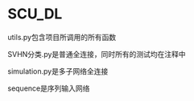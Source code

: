 # SCU_DL

utils.py包含项目所调用的所有函数

SVHN分类.py是普通全连接，同时所有的测试均在注释中

simulation.py是多子网络全连接

sequence是序列输入网络




